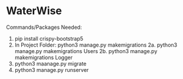 # WaterWise
Commands/Packages Needed:
1. pip install crispy-bootstrap5
2. In Project Folder: python3 manage.py makemigrations
2a. python3 manage.py makemigrations Users
2b. python3 manage.py makemigrations Logger
3. python3 maanage.py migrate
4. python3 manage.py runserver
